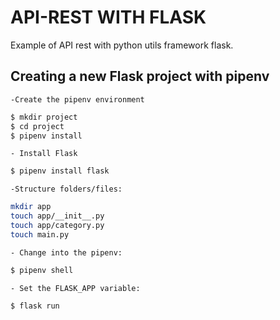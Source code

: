 # API-REST WITH FLASK
Example of API rest with python utils framework flask.

## Creating a new Flask project with pipenv
    
    -Create the pipenv environment
```bash
$ mkdir project
$ cd project
$ pipenv install
```
    
    - Install Flask
```bash
$ pipenv install flask
```

    -Structure folders/files:

```bash
mkdir app
touch app/__init__.py
touch app/category.py
touch main.py
```
    - Change into the pipenv:

```bash
$ pipenv shell
```
    - Set the FLASK_APP variable:

```bash
$ flask run
```

